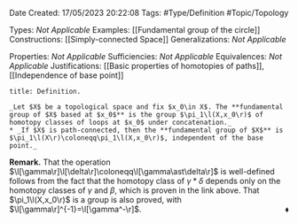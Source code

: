 <div class="topSpace"></div>

Date Created: 17/05/2023 20:22:08
Tags: #Type/Definition #Topic/Topology

Types: _Not Applicable_
Examples: [[Fundamental group of the circle]]
Constructions: [[Simply-connected Space]]
Generalizations: _Not Applicable_

Properties: _Not Applicable_
Sufficiencies: _Not Applicable_
Equivalences: _Not Applicable_
Justifications: [[Basic properties of homotopies of paths]], [[Independence of base point]]

``` ad-Definition
title: Definition.

_Let $X$ be a topological space and fix $x_0\in X$. The **fundamental group of $X$ based at $x_0$** is the group $\pi_1\l(X,x_0\r)$ of homotopy classes of loops at $x_0$ under concatenation._
* _If $X$ is path-connected, then the **fundamental group of $X$** is $\pi_1\l(X\r)\coloneqq\pi_1\l(X,x_0\r)$, independent of the base point._

```

**Remark.** That the operation $\l[\gamma\r]\l[\delta\r]\coloneqq\l[\gamma\ast\delta\r]$ is well-defined follows from the fact that the homotopy class of $\gamma\ast\delta$ depends only on the homotopy classes of $\gamma$ and $\beta$, which is proven in the link above. That $\pi_1\l(X,x_0\r)$ is a group is also proved, with $\l[\gamma\r]^{-1}=\l[\gamma^-\r]$.<span style="float:right;">$\blacklozenge$</span>
